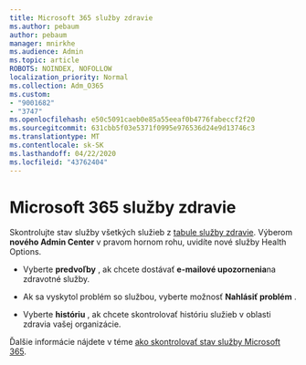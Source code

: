 ```yaml
---
title: Microsoft 365 služby zdravie
ms.author: pebaum
author: pebaum
manager: mnirkhe
ms.audience: Admin
ms.topic: article
ROBOTS: NOINDEX, NOFOLLOW
localization_priority: Normal
ms.collection: Adm_O365
ms.custom:
- "9001682"
- "3747"
ms.openlocfilehash: e50c5091caeb0e85a55eeaf0b4776fabeccf2f20
ms.sourcegitcommit: 631cbb5f03e5371f0995e976536d24e9d13746c3
ms.translationtype: MT
ms.contentlocale: sk-SK
ms.lasthandoff: 04/22/2020
ms.locfileid: "43762404"
---
```

# <a name="microsoft-365-service-health"></a>Microsoft 365 služby zdravie


Skontrolujte stav služby všetkých služieb z [tabule služby zdravie](https://admin.microsoft.com/Adminportal/Home?source=applauncher#/servicehealth). Výberom **nového Admin Center** v pravom hornom rohu, uvidíte nové služby Health Options.

- Vyberte **predvoľby** , ak chcete dostávať **e-mailové upozornenia**na zdravotné služby.

- Ak sa vyskytol problém so službou, vyberte možnosť **Nahlásiť problém** .

- Vyberte **históriu** , ak chcete skontrolovať históriu služieb v oblasti zdravia vašej organizácie. 

Ďalšie informácie nájdete v téme [ako skontrolovať stav služby Microsoft 365](https://docs.microsoft.com/office365/enterprise/view-service-health). 